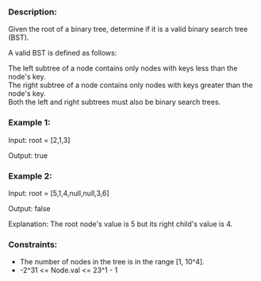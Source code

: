 ### Description:

Given the root of a binary tree, determine if it is a valid binary search tree (BST).

A valid BST is defined as follows:

The left subtree of a node contains only nodes with keys less than the node's key.    
The right subtree of a node contains only nodes with keys greater than the node's key.    
Both the left and right subtrees must also be binary search trees.    
 


### Example 1:


Input: root = [2,1,3]

Output: true

### Example 2:

Input: root = [5,1,4,null,null,3,6]

Output: false

Explanation: The root node's value is 5 but its right child's value is 4.
 


### Constraints:

- The number of nodes in the tree is in the range [1, 10^4].
- -2^31 <= Node.val <= 23^1 - 1
